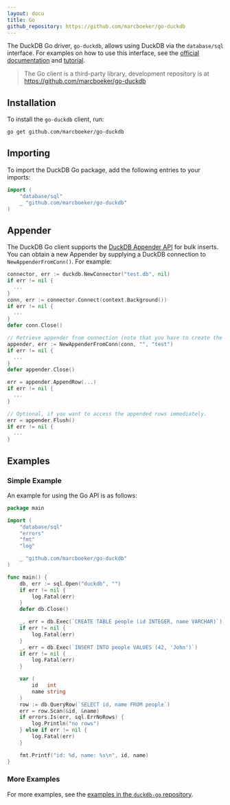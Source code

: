 ```yaml
---
layout: docu
title: Go
github_repository: https://github.com/marcboeker/go-duckdb
---
```


The DuckDB Go driver, `go-duckdb`, allows using DuckDB via the `database/sql` interface.
For examples on how to use this interface, see the [official documentation](https://pkg.go.dev/database/sql) and [tutorial](https://go.dev/doc/tutorial/database-access).

> The Go client is a third-party library, development repository is at https://github.com/marcboeker/go-duckdb 

## Installation

To install the `go-duckdb` client, run:

```bash
go get github.com/marcboeker/go-duckdb
```

## Importing

To import the DuckDB Go package, add the following entries to your imports:

```go
import (
	"database/sql"
	_ "github.com/marcboeker/go-duckdb"
)
```

## Appender

The DuckDB Go client supports the [DuckDB Appender API](../data/appender) for bulk inserts. You can obtain a new Appender by supplying a DuckDB connection to `NewAppenderFromConn()`. For example:

```go
connector, err := duckdb.NewConnector("test.db", nil)
if err != nil {
  ...
}
conn, err := connector.Connect(context.Background())
if err != nil {
  ...
}
defer conn.Close()

// Retrieve appender from connection (note that you have to create the table 'test' beforehand).
appender, err := NewAppenderFromConn(conn, "", "test")
if err != nil {
  ...
}
defer appender.Close()

err = appender.AppendRow(...)
if err != nil {
  ...
}

// Optional, if you want to access the appended rows immediately.
err = appender.Flush()
if err != nil {
  ...
}
```

## Examples

### Simple Example

An example for using the Go API is as follows:

```go
package main

import (
	"database/sql"
	"errors"
	"fmt"
	"log"

	_ "github.com/marcboeker/go-duckdb"
)

func main() {
	db, err := sql.Open("duckdb", "")
	if err != nil {
		log.Fatal(err)
	}
	defer db.Close()

	_, err = db.Exec(`CREATE TABLE people (id INTEGER, name VARCHAR)`)
	if err != nil {
		log.Fatal(err)
	}
	_, err = db.Exec(`INSERT INTO people VALUES (42, 'John')`)
	if err != nil {
		log.Fatal(err)
	}

	var (
		id   int
		name string
	)
	row := db.QueryRow(`SELECT id, name FROM people`)
	err = row.Scan(&id, &name)
	if errors.Is(err, sql.ErrNoRows) {
		log.Println("no rows")
	} else if err != nil {
		log.Fatal(err)
	}

	fmt.Printf("id: %d, name: %s\n", id, name)
}
```

### More Examples

For more examples, see the [examples in the `duckdb-go` repository](https://github.com/marcboeker/go-duckdb/tree/master/examples).
